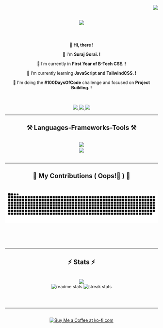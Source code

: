 <img align="right" src="https://visitor-badge.laobi.icu/badge?page_id=surajgoraicse.surajgoraicse" />

<h1 align="center">
    <img src="https://readme-typing-svg.demolab.com?font=Concert+One&weight=800&size=32&duration=3000&pause=3000&center=true&vCenter=true&random=false&width=600&height=60&lines=Hi+there!+%F0%9F%91%8B;I'm+Suraj!%F0%9F%91%8B;I'm+aspiring+Full-Stack+Developer." />
</h1>



 <!--- <h3 align="center">A passionate software developer from India 🇮🇳. </h3> --->

<br/>

<div align="center">

   👋  **Hi, there !** 

  🙂  I'm **Suraj Gorai. !**
  
 🌱  I’m currently in **First Year of B-Tech CSE. !**
 
 🔭  I’m currently learning **JavaScript and TailwindCSS. !**

💪  I'm doing the **#100DaysOfCode** challenge and focused on **Project Building. !**
    <br>    <br>    <br>


<!---⚡  Fun fact:  **90% of the world's data was created in the last two years. !** --->

 </div>
 
<div align="center"> 
  <a href="mailto:surajgoraicse@gmail.com">
    <img src="https://img.shields.io/badge/Gmail-333333?style=for-the-badge&logo=gmail&logoColor=red" />
  </a>
  <a href="https://www.linkedin.com/in/surajgoraicse" target="_blank">
    <img src="https://img.shields.io/badge/LinkedIn-0077B5?style=for-the-badge&logo=linkedin&logoColor=white" target="_blank" />
  </a>
  <a href="#" target="_blank">
     <img src="https://img.shields.io/badge/Portfolio-FF5722?style=for-the-badge&logo=todoist&logoColor=white" target="_blank" /> <!-- sqlite, safari, google-chrome are other good icon options -->
  </a>
</div>

 <hr/>
 
<h2 align="center">⚒️ Languages-Frameworks-Tools ⚒️</h2>
<br/>
<div align="center">
    <img src="https://skillicons.dev/icons?i=tailwind,git,github,vscode" /><br>
    <img src="https://skillicons.dev/icons?i=c,cpp,html,css,js" />
    <br>
    
</div>

<br/>
<hr/>

<div align="center">
  <h2>🐍 My Contributions ( Oops!🤯 )  🐍</h2>
  <br>
  <a href="#"><img alt="snake eating my contributions" src="https://raw.githubusercontent.com/salesp07/salesp07/output/github-contribution-grid-snake.svg" /></a>
  
  <br/><br/><br/>
</div>

<hr/>

<h2 align="center">⚡ Stats ⚡</h2>
<br>
<div align=center>
     <img width=325 align="center" src="https://github-readme-stats.vercel.app/api/top-langs/?username=surajgoraicse&theme=github_dark&hide_border=false&include_all_commits=true&count_private=true&layout=compact" /> <br/>
  <img width=390 height=170  src="https://github-readme-streak-stats.herokuapp.com/?user=surajgoraicse&theme=github_dark&hide_border=false" alt="readme stats" />
  <img  width=390 src="https://github-readme-stats.vercel.app/api?username=surajgoraicse&theme=github_dark&hide_border=false&include_all_commits=true&count_private=true" alt="streak stats"/>
  <br/>
 
</div>

<br/><br/>

<hr/>

<br/>

<div align="center">
<a href='https://buymeacoffee.com/surajgoraicse' target='_blank'><img height='64' style='border:0px;height:64px;' src='https://cdn.buymeacoffee.com/buttons/v2/default-yellow.png' border='0' alt='Buy Me a Coffee at ko-fi.com' /></a>
</div>

<br/>








<!---
- 👋 Hi, I’m @surajgoraicse
- 👀 I’m interested in ...
- 🌱 I’m currently learning ...
- 💞️ I’m looking to collaborate on ...
- 📫 How to reach me ...
- 😄 Pronouns: ...
- ⚡ Fun fact: ...
--->
<!---
surajgoraicse/surajgoraicse is a ✨ special ✨ repository because its `README.md` (this file) appears on your GitHub profile.
You can click the Preview link to take a look at your changes.
--->
